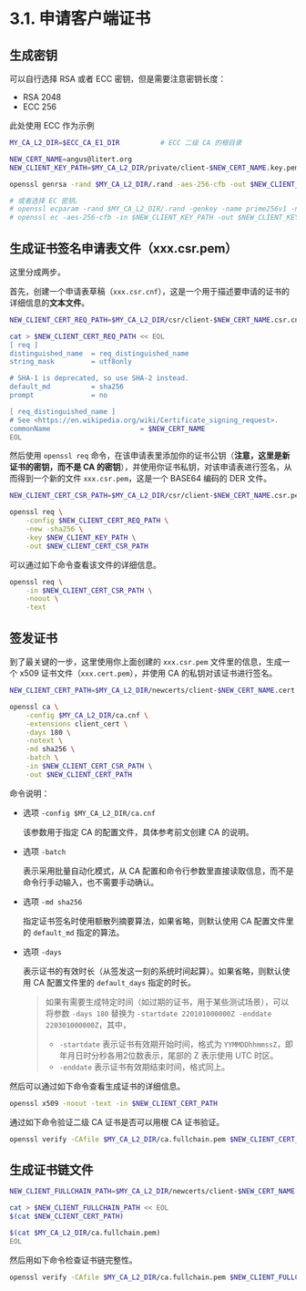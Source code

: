 # 3.1. 申请客户端证书

## 生成密钥

可以自行选择 RSA 或者 ECC 密钥，但是需要注意密钥长度：

- RSA 2048
- ECC 256

此处使用 ECC 作为示例

```sh
MY_CA_L2_DIR=$ECC_CA_E1_DIR          # ECC 二级 CA 的根目录

NEW_CERT_NAME=angus@litert.org
NEW_CLIENT_KEY_PATH=$MY_CA_L2_DIR/private/client-$NEW_CERT_NAME.key.pem

openssl genrsa -rand $MY_CA_L2_DIR/.rand -aes-256-cfb -out $NEW_CLIENT_KEY_PATH 2048

# 或者选择 EC 密钥。
# openssl ecparam -rand $MY_CA_L2_DIR/.rand -genkey -name prime256v1 -noout -out $NEW_CLIENT_KEY_PATH
# openssl ec -aes-256-cfb -in $NEW_CLIENT_KEY_PATH -out $NEW_CLIENT_KEY_PATH
```

## 生成证书签名申请表文件（xxx.csr.pem）

这里分成两步。

首先，创建一个申请表草稿（`xxx.csr.cnf`），这是一个用于描述要申请的证书的详细信息的**文本文件**。

```sh
NEW_CLIENT_CERT_REQ_PATH=$MY_CA_L2_DIR/csr/client-$NEW_CERT_NAME.csr.cnf

cat > $NEW_CLIENT_CERT_REQ_PATH << EOL
[ req ]
distinguished_name  = req_distinguished_name
string_mask         = utf8only

# SHA-1 is deprecated, so use SHA-2 instead.
default_md          = sha256
prompt              = no

[ req_distinguished_name ]
# See <https://en.wikipedia.org/wiki/Certificate_signing_request>.
commonName                      = $NEW_CERT_NAME
EOL
```

然后使用 `openssl req` 命令，在该申请表里添加你的证书公钥（**注意，这里是新证书的密钥，而不是 CA 的密钥**），并使用你证书私钥，对该申请表进行签名，从而得到一个新的文件 `xxx.csr.pem`，这是一个 BASE64 编码的 DER 文件。

```sh
NEW_CLIENT_CERT_CSR_PATH=$MY_CA_L2_DIR/csr/client-$NEW_CERT_NAME.csr.pem

openssl req \
    -config $NEW_CLIENT_CERT_REQ_PATH \
    -new -sha256 \
    -key $NEW_CLIENT_KEY_PATH \
    -out $NEW_CLIENT_CERT_CSR_PATH
```

可以通过如下命令查看该文件的详细信息。

```sh
openssl req \
    -in $NEW_CLIENT_CERT_CSR_PATH \
    -noout \
    -text
```

## 签发证书

到了最关键的一步，这里使用你上面创建的 `xxx.csr.pem` 文件里的信息，生成一个 x509 证书文件（`xxx.cert.pem`），并使用 CA 的私钥对该证书进行签名。

```sh
NEW_CLIENT_CERT_PATH=$MY_CA_L2_DIR/newcerts/client-$NEW_CERT_NAME.cert.pem

openssl ca \
    -config $MY_CA_L2_DIR/ca.cnf \
    -extensions client_cert \
    -days 180 \
    -notext \
    -md sha256 \
    -batch \
    -in $NEW_CLIENT_CERT_CSR_PATH \
    -out $NEW_CLIENT_CERT_PATH
```

命令说明：

- 选项 `-config $MY_CA_L2_DIR/ca.cnf`

    该参数用于指定 CA 的配置文件，具体参考前文创建 CA 的说明。

- 选项 `-batch`

    表示采用批量自动化模式，从 CA 配置和命令行参数里直接读取信息，而不是命令行手动输入，也不需要手动确认。

- 选项 `-md sha256`

    指定证书签名时使用额散列摘要算法，如果省略，则默认使用 CA 配置文件里的 `default_md` 指定的算法。

- 选项 `-days`

    表示证书的有效时长（从签发这一刻的系统时间起算）。如果省略，则默认使用 CA 配置文件里的 `default_days` 指定的时长。

    > 如果有需要生成特定时间（如过期的证书，用于某些测试场景），可以将参数 `-days 180` 替换为 `-startdate 220101000000Z -enddate 220301000000Z`，其中，
    >
    > - `-startdate` 表示证书有效期开始时间，格式为 `YYMMDDhhmmssZ`，即年月日时分秒各用2位数表示，尾部的 Z 表示使用 UTC 时区。
    > - `-enddate` 表示证书有效期结束时间，格式同上。

然后可以通过如下命令查看生成证书的详细信息。

```sh
openssl x509 -noout -text -in $NEW_CLIENT_CERT_PATH
```

通过如下命令验证二级 CA 证书是否可以用根 CA 证书验证。

```sh
openssl verify -CAfile $MY_CA_L2_DIR/ca.fullchain.pem $NEW_CLIENT_CERT_PATH
```

## 生成证书链文件

```sh
NEW_CLIENT_FULLCHAIN_PATH=$MY_CA_L2_DIR/newcerts/client-$NEW_CERT_NAME.fullchain.pem

cat > $NEW_CLIENT_FULLCHAIN_PATH << EOL
$(cat $NEW_CLIENT_CERT_PATH)

$(cat $MY_CA_L2_DIR/ca.fullchain.pem)
EOL
```

然后用如下命令检查证书链完整性。

```sh
openssl verify -CAfile $MY_CA_L2_DIR/ca.fullchain.pem $NEW_CLIENT_FULLCHAIN_PATH
```
